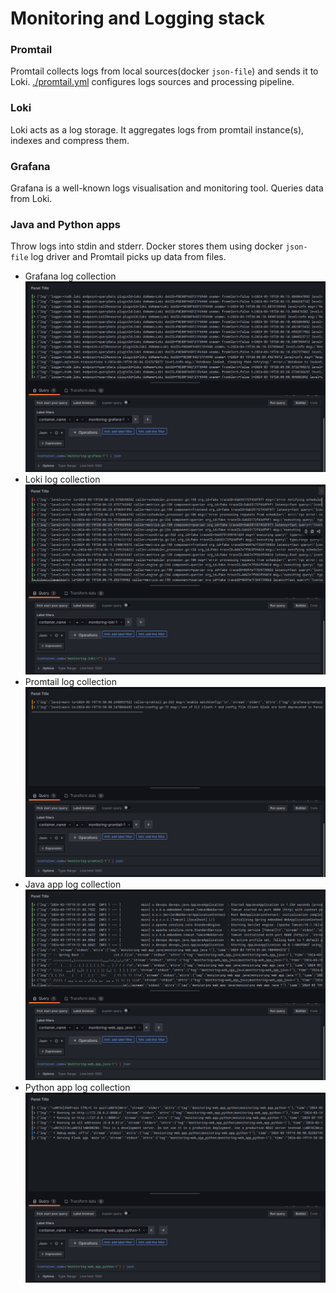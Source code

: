# Monitoring and Logging stack

### Promtail

Promtail collects logs from local sources(docker `json-file`) and sends it to Loki. [./promtail.yml](./promtail.yml) configures logs sources
and processing pipeline.

### Loki

Loki acts as a log storage. It aggregates logs from promtail instance(s), indexes and compress them.

### Grafana

Grafana is a well-known logs visualisation and monitoring tool. Queries data from Loki.

### Java and Python apps

Throw logs into stdin and stderr. Docker stores them using docker `json-file` log driver and Promtail picks up data from
files.

+ Grafana log collection
  ![Screenshot from 2024-03-19 23-06-22.png](img%2FScreenshot%20from%202024-03-19%2023-06-22.png)
+ Loki log collection
  ![Screenshot from 2024-03-19 23-06-30.png](img%2FScreenshot%20from%202024-03-19%2023-06-30.png)
+ Promtail log collection
  ![Screenshot from 2024-03-19 23-06-36.png](img%2FScreenshot%20from%202024-03-19%2023-06-36.png)
+ Java app log collection
  ![Screenshot from 2024-03-19 23-06-42.png](img%2FScreenshot%20from%202024-03-19%2023-06-42.png)
+ Python app log collection
  ![Screenshot from 2024-03-19 23-06-48.png](img%2FScreenshot%20from%202024-03-19%2023-06-48.png)
